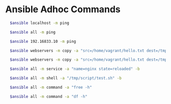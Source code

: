# Ansible Adhoc Commands
```sh
  $ansible localhost -m ping
```

```sh
  $ansible all -m ping
```

```sh
  $ansible 192.16833.10 -m ping
```

```sh
  $ansible webservers -m copy -a "src=/home/vagrant/hello.txt dest=/tmp/script" -b --ask-become-pass
```

```sh
  $ansible webservers -m copy -a "src=/home/vagrant/hello.txt dest=/tmp/script/ mode=0777" -b --ask-become-pass
```

```sh
  $ansible all -m service -a "name=nginx state=reloaded" -b
```

```sh
  $ansible all -m shell -a "/tmp/script/test.sh" -b
```

```sh
  $ansible all -m command -a "free -h"
```

```sh
  $ansible all -m command -a "df -h"
```
